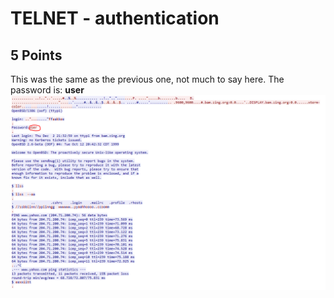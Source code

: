 # TELNET - authentication
## 5 Points

This was the same as the previous one, not much to say here. The password is: __user__
![1](https://github.com/nickolasdaniel/Root-Me-/blob/master/Network/TELNET%20-%20authentication/photos/1.PNG)
